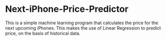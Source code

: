 # Next-iPhone-Price-Predictor
This is a simple machine learning program that calculates the price for the next upcoming iPhones. This makes the use of Linear Regression to predict price, on the basis of historical data.
